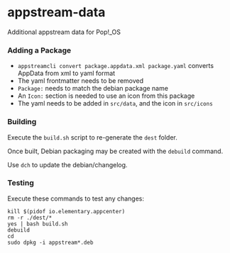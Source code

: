 # appstream-data

Additional appstream data for Pop!_OS

### Adding a Package
* `appstreamcli convert package.appdata.xml package.yaml` converts AppData from xml to yaml format
* The yaml frontmatter needs to be removed
* `Package:` needs to match the debian package name
* An `Icon:` section is needed to use an icon from this package
* The yaml needs to be added in `src/data`, and the icon in `src/icons`

### Building

Execute the `build.sh` script to re-generate the `dest` folder.

Once built, Debian packaging may be created with the `debuild` command.

Use `dch` to update the debian/changelog.

### Testing

Execute these commands to test any changes:

```
kill $(pidof io.elementary.appcenter)
rm -r ./dest/*
yes | bash build.sh
debuild
cd
sudo dpkg -i appstream*.deb
 ```
